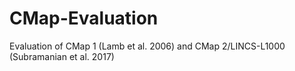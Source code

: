 # CMap-Evaluation
Evaluation of CMap 1 (Lamb et al. 2006) and CMap 2/LINCS-L1000 (Subramanian et al. 2017)
